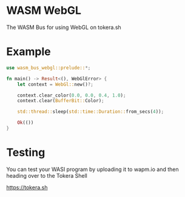 # WASM WebGL

The WASM Bus for using WebGL on tokera.sh

# Example

```rust
use wasm_bus_webgl::prelude::*;

fn main() -> Result<(), WebGlError> {
    let context = WebGl::new()?;

    context.clear_color(0.0, 0.0, 0.4, 1.0);
    context.clear(BufferBit::Color);

    std::thread::sleep(std::time::Duration::from_secs(4));

    Ok(())
}
```

# Testing

You can test your WASI program by uploading it to wapm.io and then heading over to the Tokera Shell

https://tokera.sh
